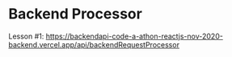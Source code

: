 # Backend Processor

Lesson #1:
https://backendapi-code-a-athon-reactjs-nov-2020-backend.vercel.app/api/backendRequestProcessor

